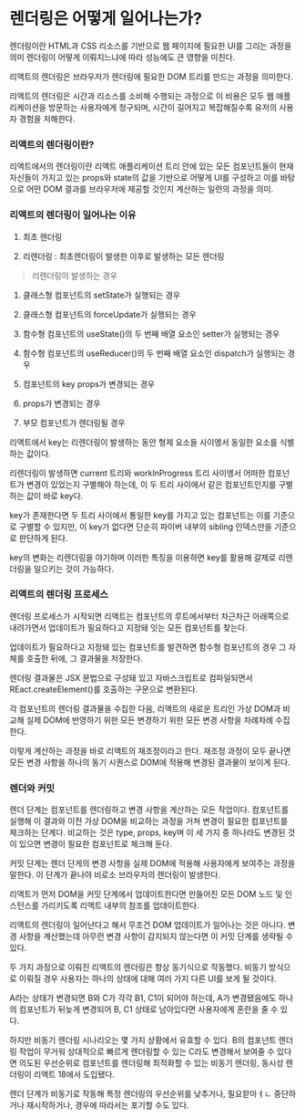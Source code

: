 # 렌더링은 어떻게 일어나는가?

렌더링이란 HTML과 CSS 리소스를 기반으로 웹 페이지에 필요한 UI를 그리는 과정을 의미 렌더링이 어떻게 이뤄지느냐에 따라 성능에도 큰 영향을 미친다.

리액트의 렌더링은 브라우저가 렌더링에 필요한 DOM 트리를 만드는 과정을 의미한다.

리액트의 렌더링은 시간과 리소스를 소비해 수행되는 과정으로 이 비용은 모두 웹 애플리케이션을 방문하는 사용자에게 청구되며, 시간이 길어지고 복잡해질수록 유저의 사용자 경험을 저해한다.

### 리액트의 렌더링이란?

리액트에서의 렌더링이란 리액트 애플리케이션 트리 안에 있는 모든 컴포넌트들이 현재 자신들이 가지고 있는 props와 state의 값을 기반으로 어떻게 UI를 구성하고 이를 바탕으로 어떤 DOM 결과를 브라우저에 제공할 것인지 계산하는 일련의 과정을 의미.

### 리액트의 렌더링이 일어나는 이유

1. 최초 렌더링

2. 리렌더링 : 최초렌더링이 발생한 이후로 발생하는 모든 렌더링

> 리렌더링이 발생하는 경우

1. 클래스형 컴포넌트의 setState가 실행되는 경우

2. 클래스형 컴포넌트의 forceUpdate가 실행되는 경우

3. 함수형 컴포넌트의 useState()의 두 번째 배열 요소인 setter가 실행되는 경우

4. 함수형 컴포넌트의 useReducer()의 두 번째 배열 요소인 dispatch가 실행되는 경우

5. 컴포넌트의 key props가 변경되는 경우

6. props가 변경되는 경우

7. 부모 컴포넌트가 렌더링될 경우

리액트에서 key는 리렌더링이 발생하는 동안 형제 요소들 사이엥서 동일한 요소를 식별하는 값이다.

리렌더링이 발생하면 current 트리와 workInProgress 트리 사이엥서 어떠한 컴포넌트가 변경이 있었는지 구별해야 하는데, 이 두 트리 사이에서 같은 컴포넌트인지를 구별하는 값이 바로 key다.

key가 존재한다면 두 트리 사이에서 통일한 key를 가지고 있는 컴포넌트는 이를 기준으로 구별할 수 있지만, 이 key가 없다면 단순히 파이버 내부의 sibling 인덱스만을 기준으로 판단하게 된다.

key의 변화는 리렌더링을 야기하며 이러한 특징을 이용하면 key를 활용해 갈제로 리렌더링을 일으키는 것이 가능하다.

### 리액트의 렌더링 프로세스

렌더링 프로세스가 시작되면 리액트는 컴포넌트의 루트에서부터 차근차근 아래쪽으로 내려가면서 업데이트가 필요하다고 지정돼 잇는 모든 컴포넌트를 찾는다.

업데이트가 필요하다고 지정돼 있는 컴포넌트를 발견하면 함수형 컴포넌트의 경우 그 자체를 호출한 뒤에, 그 결과물을 저장한다.

렌더링 결과물은 JSX 문법으로 구성돼 있고 자바스크립트로 컴파일되면서 REact.createElement()를 호출하는 구문으로 변환된다.

각 컴포넌트의 렌더링 결과물을 수집한 다음, 리액트의 새로운 트리인 가상 DOM과 비교해 실제 DOM에 반영하기 위한 모든 변경하기 위한 모든 변경 사항을 차례차례 수집한다.

이렇게 계산하는 과정을 바로 리액트의 재조정이라고 한다. 재조정 과정이 모두 끝나면 모든 변경 사항을 하나의 동기 시퀀스로 DOM에 적용해 변경된 결과물이 보이게 된다.

### 렌더와 커밋

렌더 단계는 컴포넌트를 렌더링하고 변경 사항을 계산하는 모든 작업이다. 컴포넌트를 실행해 이 결과와 이전 가상 DOM을 비교하는 과정을 거쳐 변경이 필요한 컴포넌트를 체크하는 단계다. 비교하는 것은 type, props, key며 이 세 가지 중 하나라도 변경된 것이 있으면 변경이 필요한 컴포넌트로 체크해 둔다.

커밋 단계는 렌더 단게의 변경 사항을 실제 DOM에 적용해 사용자에게 보여주는 과정을 말한다. 이 단계가 끝나야 비로소 브라우저의 렌더링이 발생한다.

리액트가 먼저 DOM을 커밋 단계에서 업데이트한다면 만들어진 모든 DOM 노드 및 인스턴스를 가리키도록 리액트 내부의 참조를 업데이트한다.

리액트의 렌더링이 일어난다고 해서 무조건 DOM 업데이트가 일어나는 것은 아니다. 변경 사항을 계산했는데 아무런 변경 사항이 감지되지 않는다면 이 커밋 단계를 생략될 수 있다.

두 가지 과정으로 이뤄진 리액트의 렌더링은 항상 동기식으로 작동했다. 비동기 방식으로 이뤄질 경우 사용자는 하나의 상태에 대해 여러 가지 다른 UI를 보게 될 것이다.

A라는 상태가 변경되면 B와 C가 각각 B1, C1이 되어야 하는데, A가 변경됐음에도 하나의 컴포넌트가 뒤늦게 변경되어 B, C1 상태로 남아있다면 사용자에게 혼란을 줄 수 있다.

하지만 비동기 렌더링 시나리오는 몇 가지 상황에서 유효할 수 있다. B의 컴포넌트 렌더링 작업이 무거워 상대적으로 빠르게 렌더링할 수 있는 C라도 변경해서 보여줄 수 있다면 의도된 우선순위로 컴포넌트를 렌더링해 최적화할 수 있는 비동기 렌더링, 동시성 렌더링이 리액트 18에서 도입됐다.

렌더 단계가 비동기로 작동해 특정 렌더링의 우선순위를 낮추거나, 필요핟마ㅕㄴ 중단하거나 재시작하거나, 경우에 따라서는 포기할 수도 있다.
